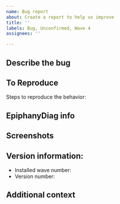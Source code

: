 ```yaml
---
name: Bug report
about: Create a report to help us improve
title: ''
labels: Bug, Unconfirmed, Wave 4
assignees: ''

---
```


**Describe the bug**
---
<!--A clear and concise description of what the bug is.-->

**To Reproduce**
---
Steps to reproduce the behavior:

**EpiphanyDiag info**
---
<!--Please extract and run the "EpiphanyDiag.exe" program in the mod's folder, and post the file it produces. This will provide us with detailed logs and will heavily improve the likelihood that we will be able to resolve your issue-->

**Screenshots**
---
<!--If applicable, add screenshots to help explain your problem.-->

**Version information:** <!-- You can find this information by running `epiphany version-info` in the console -->
---
 - Installed wave number: <!--e.g. Wave 4-->
 - Version number: 

**Additional context**
---
<!--If you feel it's necessary, add any other context about the problem here.-->
